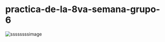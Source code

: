 # practica-de-la-8va-semana-grupo-6

![ssssssssimage](https://user-images.githubusercontent.com/59898130/199493239-2df38563-f538-4cdc-aefa-14c0937c7b7f.png)
